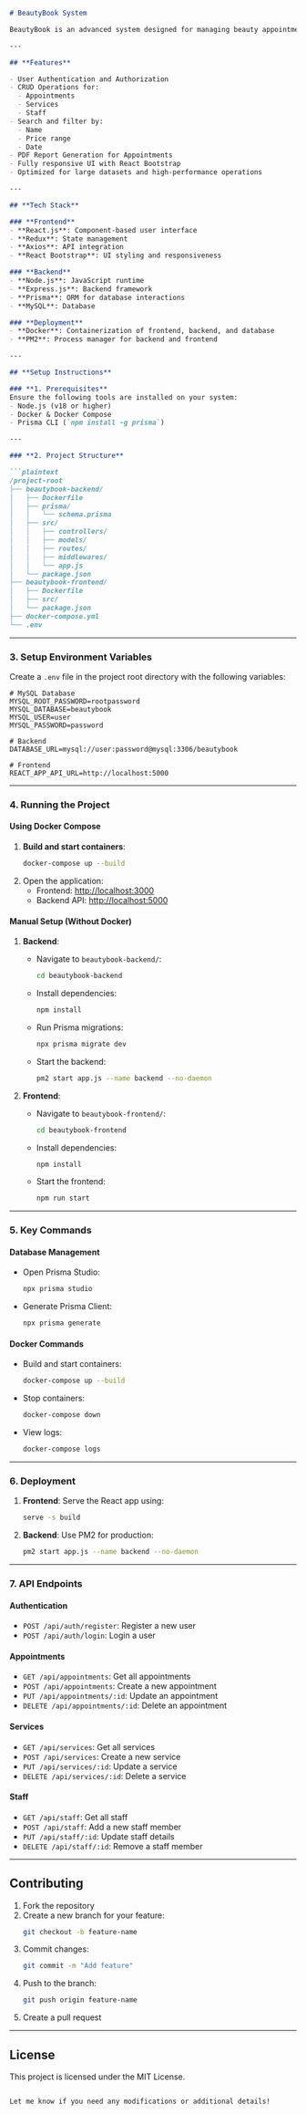 ```markdown
# BeautyBook System

BeautyBook is an advanced system designed for managing beauty appointments, services, and staff. It allows users to add, update, delete, and view records, with features like search, filter, and PDF report generation. The system uses a modern tech stack and is containerized using Docker for seamless deployment.

---

## **Features**

- User Authentication and Authorization
- CRUD Operations for:
  - Appointments
  - Services
  - Staff
- Search and filter by:
  - Name
  - Price range
  - Date
- PDF Report Generation for Appointments
- Fully responsive UI with React Bootstrap
- Optimized for large datasets and high-performance operations

---

## **Tech Stack**

### **Frontend**
- **React.js**: Component-based user interface
- **Redux**: State management
- **Axios**: API integration
- **React Bootstrap**: UI styling and responsiveness

### **Backend**
- **Node.js**: JavaScript runtime
- **Express.js**: Backend framework
- **Prisma**: ORM for database interactions
- **MySQL**: Database

### **Deployment**
- **Docker**: Containerization of frontend, backend, and database
- **PM2**: Process manager for backend and frontend

---

## **Setup Instructions**

### **1. Prerequisites**
Ensure the following tools are installed on your system:
- Node.js (v18 or higher)
- Docker & Docker Compose
- Prisma CLI (`npm install -g prisma`)

---

### **2. Project Structure**

```plaintext
/project-root
├── beautybook-backend/
│   ├── Dockerfile
│   ├── prisma/
│   │   └── schema.prisma
│   ├── src/
│   │   ├── controllers/
│   │   ├── models/
│   │   ├── routes/
│   │   ├── middlewares/
│   │   └── app.js
│   └── package.json
├── beautybook-frontend/
│   ├── Dockerfile
│   ├── src/
│   └── package.json
├── docker-compose.yml
└── .env
```

---

### **3. Setup Environment Variables**

Create a `.env` file in the project root directory with the following variables:

```env
# MySQL Database
MYSQL_ROOT_PASSWORD=rootpassword
MYSQL_DATABASE=beautybook
MYSQL_USER=user
MYSQL_PASSWORD=password

# Backend
DATABASE_URL=mysql://user:password@mysql:3306/beautybook

# Frontend
REACT_APP_API_URL=http://localhost:5000
```

---

### **4. Running the Project**

#### **Using Docker Compose**
1. **Build and start containers**:
   ```bash
   docker-compose up --build
   ```
2. Open the application:
   - Frontend: [http://localhost:3000](http://localhost:3000)
   - Backend API: [http://localhost:5000](http://localhost:5000)

#### **Manual Setup (Without Docker)**
1. **Backend**:
   - Navigate to `beautybook-backend/`:
     ```bash
     cd beautybook-backend
     ```
   - Install dependencies:
     ```bash
     npm install
     ```
   - Run Prisma migrations:
     ```bash
     npx prisma migrate dev
     ```
   - Start the backend:
     ```bash
     pm2 start app.js --name backend --no-daemon
     ```

2. **Frontend**:
   - Navigate to `beautybook-frontend/`:
     ```bash
     cd beautybook-frontend
     ```
   - Install dependencies:
     ```bash
     npm install
     ```
   - Start the frontend:
     ```bash
     npm run start
     ```

---

### **5. Key Commands**

#### **Database Management**
- Open Prisma Studio:
  ```bash
  npx prisma studio
  ```
- Generate Prisma Client:
  ```bash
  npx prisma generate
  ```

#### **Docker Commands**
- Build and start containers:
  ```bash
  docker-compose up --build
  ```
- Stop containers:
  ```bash
  docker-compose down
  ```
- View logs:
  ```bash
  docker-compose logs
  ```

---

### **6. Deployment**

1. **Frontend**: Serve the React app using:
   ```bash
   serve -s build
   ```
2. **Backend**: Use PM2 for production:
   ```bash
   pm2 start app.js --name backend --no-daemon
   ```

---

### **7. API Endpoints**

#### **Authentication**
- `POST /api/auth/register`: Register a new user
- `POST /api/auth/login`: Login a user

#### **Appointments**
- `GET /api/appointments`: Get all appointments
- `POST /api/appointments`: Create a new appointment
- `PUT /api/appointments/:id`: Update an appointment
- `DELETE /api/appointments/:id`: Delete an appointment

#### **Services**
- `GET /api/services`: Get all services
- `POST /api/services`: Create a new service
- `PUT /api/services/:id`: Update a service
- `DELETE /api/services/:id`: Delete a service

#### **Staff**
- `GET /api/staff`: Get all staff
- `POST /api/staff`: Add a new staff member
- `PUT /api/staff/:id`: Update staff details
- `DELETE /api/staff/:id`: Remove a staff member

---

## **Contributing**
1. Fork the repository
2. Create a new branch for your feature:
   ```bash
   git checkout -b feature-name
   ```
3. Commit changes:
   ```bash
   git commit -m "Add feature"
   ```
4. Push to the branch:
   ```bash
   git push origin feature-name
   ```
5. Create a pull request

---

## **License**
This project is licensed under the MIT License.
```

Let me know if you need any modifications or additional details!